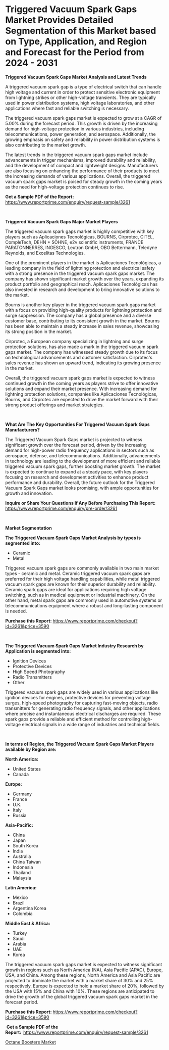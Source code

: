 <p><h1>Triggered Vacuum Spark Gaps Market Provides Detailed Segmentation of this Market based on Type, Application, and Region and Forecast for the Period from 2024 - 2031</h1></p><p><strong>Triggered Vacuum Spark Gaps Market Analysis and Latest Trends</strong></p>
<p><p>A triggered vacuum spark gap is a type of electrical switch that can handle high voltage and current in order to protect sensitive electronic equipment from lightning strikes or other high-voltage transients. They are typically used in power distribution systems, high voltage laboratories, and other applications where fast and reliable switching is necessary.</p><p>The triggered vacuum spark gaps market is expected to grow at a CAGR of 5.00% during the forecast period. This growth is driven by the increasing demand for high-voltage protection in various industries, including telecommunications, power generation, and aerospace. Additionally, the growing emphasis on safety and reliability in power distribution systems is also contributing to the market growth.</p><p>The latest trends in the triggered vacuum spark gaps market include advancements in trigger mechanisms, improved durability and reliability, and the development of compact and lightweight designs. Manufacturers are also focusing on enhancing the performance of their products to meet the increasing demands of various applications. Overall, the triggered vacuum spark gaps market is poised for steady growth in the coming years as the need for high-voltage protection continues to rise.</p></p>
<p><strong>Get a Sample PDF of the Report:&nbsp;</strong> <a href="https://www.reportprime.com/enquiry/request-sample/3261">https://www.reportprime.com/enquiry/request-sample/3261</a></p>
<p>&nbsp;</p>
<p><strong>Triggered Vacuum Spark Gaps Major Market Players</strong></p>
<p><p>The triggered vacuum spark gaps market is highly competitive with key players such as Aplicaciones Tecnológicas, BOURNS, Cirprotec, CITEL, CompleTech, DEHN + SÖHNE, e2v scientific instruments, FRANCE PARATONNERRES, INGESCO, Leutron GmbH, OBO Bettermann, Teledyne Reynolds, and Excelitas Technologies. </p><p>One of the prominent players in the market is Aplicaciones Tecnológicas, a leading company in the field of lightning protection and electrical safety with a strong presence in the triggered vacuum spark gaps market. The company has shown significant market growth over the years, expanding its product portfolio and geographical reach. Aplicaciones Tecnológicas has also invested in research and development to bring innovative solutions to the market.</p><p>Bourns is another key player in the triggered vacuum spark gaps market with a focus on providing high-quality products for lightning protection and surge suppression. The company has a global presence and a diverse customer base, contributing to its consistent growth in the market. Bourns has been able to maintain a steady increase in sales revenue, showcasing its strong position in the market.</p><p>Cirprotec, a European company specializing in lightning and surge protection solutions, has also made a mark in the triggered vacuum spark gaps market. The company has witnessed steady growth due to its focus on technological advancements and customer satisfaction. Cirprotec's sales revenue has shown an upward trend, indicating its growing presence in the market.</p><p>Overall, the triggered vacuum spark gaps market is expected to witness continued growth in the coming years as players strive to offer innovative solutions and expand their market presence. With increasing demand for lightning protection solutions, companies like Aplicaciones Tecnológicas, Bourns, and Cirprotec are expected to drive the market forward with their strong product offerings and market strategies.</p></p>
<p>&nbsp;</p>
<p><strong>What Are The Key Opportunities For Triggered Vacuum Spark Gaps Manufacturers?</strong></p>
<p><p>The Triggered Vacuum Spark Gaps market is projected to witness significant growth over the forecast period, driven by the increasing demand for high-power radio frequency applications in sectors such as aerospace, defense, and telecommunications. Additionally, advancements in technology are leading to the development of more efficient and reliable triggered vacuum spark gaps, further boosting market growth. The market is expected to continue to expand at a steady pace, with key players focusing on research and development activities to enhance product performance and durability. Overall, the future outlook for the Triggered Vacuum Spark Gaps market looks promising, with ample opportunities for growth and innovation.</p></p>
<p><strong>Inquire or Share Your Questions If Any Before Purchasing This Report:</strong> <a href="https://www.reportprime.com/enquiry/pre-order/3261">https://www.reportprime.com/enquiry/pre-order/3261</a></p>
<p>&nbsp;</p>
<p><strong>Market Segmentation</strong></p>
<p><strong>The Triggered Vacuum Spark Gaps Market Analysis by types is segmented into:</strong></p>
<p><ul><li>Ceramic</li><li>Metal</li></ul></p>
<p><p>Triggered vacuum spark gaps are commonly available in two main market types - ceramic and metal. Ceramic triggered vacuum spark gaps are preferred for their high voltage handling capabilities, while metal triggered vacuum spark gaps are known for their superior durability and reliability. Ceramic spark gaps are ideal for applications requiring high voltage switching, such as in medical equipment or industrial machinery. On the other hand, metal spark gaps are commonly used in automotive systems or telecommunications equipment where a robust and long-lasting component is needed.</p></p>
<p><strong>Purchase this Report:&nbsp;</strong><a href="https://www.reportprime.com/checkout?id=3261&price=3590">https://www.reportprime.com/checkout?id=3261&price=3590</a></p>
<p>&nbsp;</p>
<p><strong>The Triggered Vacuum Spark Gaps Market Industry Research by Application is segmented into:</strong></p>
<p><ul><li>Ignition Devices</li><li>Protective Devices</li><li>High Speed Photography</li><li>Radio Transmitters</li><li>Other</li></ul></p>
<p><p>Triggered vacuum spark gaps are widely used in various applications like ignition devices for engines, protective devices for preventing voltage surges, high-speed photography for capturing fast-moving objects, radio transmitters for generating radio frequency signals, and other applications where precise and instantaneous electrical discharges are required. These spark gaps provide a reliable and efficient method for controlling high-voltage electrical signals in a wide range of industries and technical fields.</p></p>
<p>&nbsp;</p>
<p><strong>In terms of Region, the Triggered Vacuum Spark Gaps Market Players available by Region are:</strong></p>
<p>
    <p> <strong> North America: </strong>
        <ul>
            <li>United States</li>
            <li>Canada</li>
        </ul>
        </p> 
    <p> <strong> Europe: </strong>
        <ul>
            <li>Germany</li>
            <li>France</li>
            <li>U.K.</li>
            <li>Italy</li>
            <li>Russia</li>
        </ul>
        </p> 
    <p> <strong> Asia-Pacific: </strong>
        <ul>
            <li>China</li>
            <li>Japan</li>
            <li>South Korea</li>
            <li>India</li>
            <li>Australia</li>
            <li>China Taiwan</li>
            <li>Indonesia</li>
            <li>Thailand</li>
            <li>Malaysia</li>
        </ul>
        </p> 
    <p> <strong> Latin America: </strong>
        <ul>
            <li>Mexico</li>
            <li>Brazil</li>
            <li>Argentina Korea</li>
            <li>Colombia</li>
        </ul>
        </p> 
    <p> <strong> Middle East & Africa: </strong>
        <ul>
            <li>Turkey</li>
            <li>Saudi</li>
            <li>Arabia</li>
            <li>UAE</li>
            <li>Korea</li>
        </ul>
    </p>
    </p>
<p><p>The triggered vacuum spark gaps market is expected to witness significant growth in regions such as North America (NA), Asia Pacific (APAC), Europe, USA, and China. Among these regions, North America and Asia Pacific are projected to dominate the market with a market share of 30% and 25% respectively. Europe is expected to hold a market share of 20%, followed by the USA with 15% and China with 10%. These regions are anticipated to drive the growth of the global triggered vacuum spark gaps market in the forecast period.</p></p>
<p><strong>Purchase this Report: </strong><a href="https://www.reportprime.com/checkout?id=3261&price=3590">https://www.reportprime.com/checkout?id=3261&price=3590</a></p>
<p>&nbsp;<strong>Get a Sample PDF of the Report:&nbsp;&nbsp;</strong><a href="https://www.reportprime.com/enquiry/request-sample/3261">https://www.reportprime.com/enquiry/request-sample/3261</a></p>
<p><strong></strong></p>
<p><p><a href="https://frill-swim-3cd.notion.site/Octane-Boosters-Market-Size-Market-Share-and-Global-Market-Analysis-Report-2024-2031-92cda575157948d5b940f5fd412fc769">Octane Boosters Market</a></p></p>